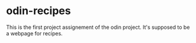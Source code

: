 # odin-recipes
This is the first project assignement of the odin project. It's supposed to be a webpage for recipes.